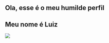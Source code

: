 Ola, esse é o meu humilde perfil 
- 
Meu nome é Luiz
-
![](https://media1.tenor.com/m/DYzUq3uX1QgAAAAC/tom-and-jerry-evil.gif)
